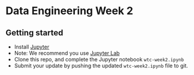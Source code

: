 # Data Engineering Week 2

## Getting started

* Install [Jupyter](https://jupyter-notebook.readthedocs.io/en/latest/#)
* Note: We recommend you use [Jupyter Lab](https://github.com/jupyterlab/jupyterlab)
* Clone this repo, and complete the Jupyter notebook `wtc-week2.ipynb`
* Submit your update by pushing the updated `wtc-week2.ipynb` file to git.


